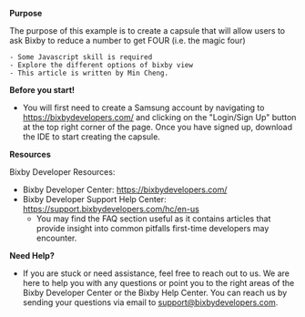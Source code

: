**Purpose**

The purpose of this example is to create a capsule that will allow users to ask Bixby to reduce a number to get FOUR (i.e. the magic four)

    - Some Javascript skill is required
    - Explore the different options of bixby view
    - This article is written by Min Cheng. 
    
**Before you start!**

  - You will first need to create a Samsung account by navigating to https://bixbydevelopers.com/ and clicking on the "Login/Sign Up" button at the top right corner of the page. Once you have signed up, download the IDE to start creating the capsule.

**Resources**

Bixby Developer Resources:
  - Bixby Developer Center: https://bixbydevelopers.com/
  - Bixby Developer Support Help Center: https://support.bixbydevelopers.com/hc/en-us
    - You may find the  FAQ section useful as it contains articles that provide insight into common pitfalls first-time developers may encounter.

**Need Help?**
  - If you are stuck or need assistance, feel free to reach out to us. We are here to help you with any questions or point you to the right areas of the Bixby Developer Center or the Bixby Help Center. You can reach us by sending your questions via email to support@bixbydevelopers.com.
